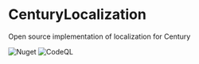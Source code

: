 # CenturyLocalization
Open source implementation of localization for Century

![Nuget](https://github.com/AndreCL/CenturyLocalization/workflows/Nuget/badge.svg)  ![CodeQL](https://github.com/AndreCL/CenturyLocalization/workflows/CodeQL/badge.svg)
